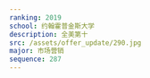 ```yaml
---
ranking: 2019
school: 约翰霍普金斯大学
description: 全美第十
src: /assets/offer_update/290.jpg
major: 市场营销
sequence: 287
---
```

